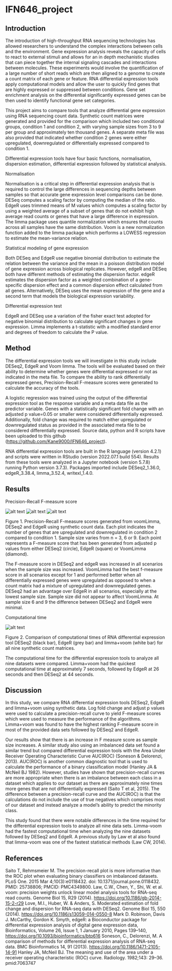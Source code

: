 # IFN646_project
## Introduction

The introduction of high-throughput RNA sequencing technologies has allowed researchers to understand the complex interactions between cells and the environment. Gene expression analysis reveals the capacity of cells to react to external stimuli and allows for an in depth mechanistic studies that can piece together the internal signaling cascades and interactions between molecules. These experiments would involve the quantification of a large number of short reads which are then aligned to a genome to create a count matrix of each gene or feature. RNA differential expression tools apply computational models and allow the user to quickly find genes that are highly expressed or suppressed between conditions. Gene set enrichment analysis on the differential significantly expressed genes can be then used to identify functional gene set categories.

This project aims to compare tools that analyze differential gene expression using RNA sequencing count data. 
Synthetic count matrices were generated and provided for the comparison which included two conditional groups, condition 1 and condition 2, with varying sample sizes from 3 to 9 per group and approximately ten thousand genes. 
A separate meta file was also provided that indicated whether condition 2 genes were either upregulated, downregulated or differentially expressed compared to condition 1.

Differential expression tools have four basic functions, normalisation, dispersion estimation, differential expression followed by statistical analysis.

Normalisation

Normalisation is a critical step in differential expression analysis that is required to control the large differences in sequencing depths between samples so that accurate gene expression level comparisons can be done. 
DESeq computes a scaling factor by computing the median of the ratio.
EdgeR uses trimmed means of M values which computes a scaling factor by using a weighted average of a subset of genes that do not exhibit high average read counts or genes that have a large difference in expression.
The limma package uses quantile normalization which ensures that counts across all samples have the same distribution. Voom is a new normalization function added to the limma package which performs a LOWESS regression to estimate the mean-variance relation.
 
Statistical modeling of gene expression

Both DESeq and EdgeR use negative binomial distribution to estimate the relation between the variance and the mean in a poisson distribution model of gene expression across biological replicates.
However, edgeR and DESeq both have different methods of estimating the dispersion factor.
edgeR estimates the dispersion factor as a weighted combination of a gene-specific dispersion effect and a common dispersion effect calculated from all genes.
Alternatively, DESeq uses the mean expression of the gene and a second term that models the biological expression variability.
 
Differential expression test

EdgeR and DESeq use a variation of the fisher exact test adopted for negative binomial distribution to calculate significant changes in gene expression.
Limma implements a t-statistic with a modified standard error and degrees of freedom to calculate the P value.


## Method

The differential expression tools we will investigate in this study include DESeq2, EdgeR and Voom limma. The tools will be evaluated based on their ability to determine whether genes were differential expressed or not as indicated in the meta file. To compare the ability to rank differentially expressed genes, Precision-Recall F-measure scores were generated to calculate the accuracy of the tools.

A logistic regression was trained using the output of the differential expression tool as the response variable and a meta data file as the predictor variable. Genes with a statistically significant fold change with an adjusted p value=0.05 or smaller were considered differentially expressed. Additionally, fold change was required to match either upregulated or downregulated status as provided in the associated meta file to be considered differentially expressed. Source data, python and R scripts have been uploaded to this github (https://github.com/Kane9000/IFN646_project).

RNA differential expression tools are built in the R language (version 4.2.1) and scripts were written in RStudio (version 2022.07.1 build 554). Results from these tools were analyzed in a Jupyter notebook (version 5.7.8) running Python version 3.7.3). Packages imported include DESeq2_1.36.0, edgeR_3.38.4, limma_3.52.4, writexl_1.4.0.


## Results

Precision-Recall F-measure score

![alt text](/PR_500_500_padj.png?raw=true)
![alt text](/PR_750_250_padj.png?raw=true)
![alt text](/PR_1000_0_padj.png?raw=true)

Figure 1. Precision-Recall F-measure scores generated from voomLimma, DESeq2 and EdgeR using synthetic count data. Each plot indicates the number of genes that are upregulated and downregulated in condition 2 compared to condition 1. Sample size varies from n = 3, 6 or 9. Each point represents a F-measure score that has been generated from adjusted p values from 
either DESeq2 (circle), EdgeR (square) or VoomLimma (diamond).


The F-measure score in DESeq2 and edgeR was increased in all scenarios when the sample size was increased. VoomLimma had the best f-measure score in all scenarios except for 1 and performed better when all differentially expressed genes were upregulated as opposed to when a count matrix had a mixture of upregulated and downregulated genes. DESeq2 had an advantage over EdgeR in all scenarios, especially at the lowest sample size. Sample size did not appear to affect VoomLimma. At sample size 6 and 9 the difference between DESeq2 and EdgeR were minimal. 


Computational time

![alt text](/Time.png?raw=true)

Figure 2. Comparison of computational times of RNA differential expression tool DESeq2 (black bar), EdgeR (grey bar) and limma+voom (white bar) for all nine synthetic count matrices. 

The computational time for the differential expression tools to analyze all nine datasets were compared. Limma+voom had the quickest computational time at approximately 7 seconds, followed by EdgeR at 26 seconds and then DESeq2 at 44 seconds.


## Discussion

In this study, we compare RNA differential expression tools DESeq2, EdgeR and limma+voom using synthetic data. Log fold change and adjust p values were used to calculate a precision-recall curve to yield F-measure scores which were used to measure the performance of the algorithms. Limma+voom was found to have the highest ranking F-measure score in most of the provided data sets followed by DESeq2 and EdgeR. 

Our results show that there is an increase in F measure score as sample size increases. A similar study also using an imbalanced data set found a similar trend but compared differential expression tools with the Area Under Receiver Operating Characteristic Curve AUC(ROC) (Soneson & Delorenzi, 2013). AUC(ROC) is another common diagnostic tool that is used to calculate the performance of a binary classification model (Hanley JA & McNeil BJ 1982). However, studies have shown that precision-recall curves are more appropriate when there is an imbalance between each class in a dataset which applies to our dataset as there are approximately nine times more genes that are not differentially expressed (Saito T et al, 2015).  The difference between a precision-recall curve and the AUC(ROC) is that the calculations do not include the use of true negatives which comprises most of our dataset and instead analyze a model’s ability to predict the minority class.

This study found that there were notable differences in the time required for the differential expression tools to analyze all nine data sets. Limma-voom had the fastest computational time when analyzing the nine datasets followed by DESeq2 and EdgeR. A previous study by Law et al also found that limma-voom was one of the fastest statistical methods (Law CW, 2014).  


## References
Saito T, Rehmsmeier M. The precision-recall plot is more informative than the ROC plot when evaluating binary classifiers on imbalanced datasets. PLoS One. 2015 Mar 4;10(3):e0118432. doi: 10.1371/journal.pone.0118432. PMID: 25738806; PMCID: PMC4349800.
Law, C.W., Chen, Y., Shi, W. et al. voom: precision weights unlock linear model analysis tools for RNA-seq read counts. Genome Biol 15, R29 (2014). https://doi.org/10.1186/gb-2014-15-2-r29
Love, M.I., Huber, W. & Anders, S. Moderated estimation of fold change and dispersion for RNA-seq data with DESeq2. Genome Biol 15, 550 (2014). https://doi.org/10.1186/s13059-014-0550-8
Mark D. Robinson, Davis J. McCarthy, Gordon K. Smyth, edgeR: a Bioconductor package for differential expression analysis of digital gene expression data, Bioinformatics, Volume 26, Issue 1, 1 January 2010, Pages 139–140, https://doi.org/10.1093/bioinformatics/btp616
Soneson, C., Delorenzi, M. A comparison of methods for differential expression analysis of RNA-seq data. BMC Bioinformatics 14, 91 (2013). https://doi.org/10.1186/1471-2105-14-91
Hanley JA, McNeil BJ. The meaning and use of the area under a receiver operating characteristic (ROC) curve. Radiology. 1982;143: 29–36. pmid:7063747

